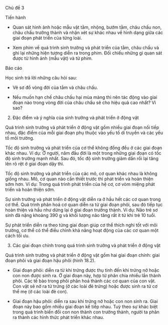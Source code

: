 Chủ đề 3

Tiến hành

- Quan sát hình ảnh hoặc mẫu vật tằm, nhộng, bướm tằm, châu chấu non, châu chấu trưởng thành và nhận xét sự khác nhau về hình dạng giữa các giai đoạn phát triển của từng loài.

- Xem phim về quá trình sinh trưởng và phát triển của tằm, châu chấu và ghi lại những hiện tượng diễn ra trong phim. Đối chiếu những gì quan sát được từ hình ảnh (mẫu vật) và từ phim.

Báo cáo

Học sinh trả lời những câu hỏi sau:

- Vẽ sơ đồ vòng đời của tằm và châu chấu.

- Nếu muốn hạn chế châu chấu hại mùa màng thì nên tác động vào giai đoạn nào trong vòng đời của châu chấu sẽ cho hiệu quả cao nhất? Vì sao?

2. Đặc điểm và ý nghĩa của sinh trưởng và phát triển ở động vật

Quá trình sinh trưởng và phát triển ở động vật gồm nhiều giai đoạn nối tiếp nhau, đặc điểm của mỗi giai đoạn phụ thuộc vào yếu tố di truyền và các yếu tố môi trường.

Tốc độ sinh trưởng và phát triển của cơ thể không đồng đều ở các giai đoạn khác nhau. Ví dụ: Ở người, năm đầu đời là một trong những giai đoạn có tốc độ sinh trưởng mạnh nhất. Sau đó, tốc độ sinh trưởng giảm dần rồi lại tăng lên rõ rệt ở giai đoạn dậy thì.

Tốc độ sinh trưởng và phát triển của các mô, cơ quan khác nhau là không giống nhau. Mô, cơ quan nào cần thiết trước thì phát triển và hoàn thiện sớm hơn. Ví dụ: Trong quá trình phát triển của hệ cơ, cơ vòm miệng phát triển và hoàn thiện sớm.

Sự sinh trưởng và phát triển ở động vật diễn ra ở hầu hết các cơ quan trong cơ thể. Quá trình phân hoá cơ quan diễn ra từ giai đoạn phôi, sau đó tiếp tục hoàn thiện và hầu như dừng lại ở giai đoạn trưởng thành. Ví dụ: Não trẻ sơ sinh đã nặng khoảng 390 g và khối lượng não tăng rất ít từ khi trẻ 10 tuổi.

Sự phát triển diễn ra theo từng giai đoạn giúp cơ thể thích nghi tốt với môi trường, cơ thể có thể điều chỉnh khả năng hoạt động của các cơ quan một cách tối ưu.

3. Các giai đoạn chính trong quá trình sinh trưởng và phát triển ở động vật

Quá trình sinh trưởng và phát triển ở động vật gồm hai giai đoạn chính: giai đoạn phôi và giai đoạn hậu phôi (hình 18.2).

- Giai đoạn phôi: diễn ra từ khi trứng được thụ tinh đến khi trứng nở hoặc con non được sinh ra. Ở giai đoạn này, hợp tử phân chia nhiều lần thành phôi. Các tế bào trong phôi phân hoá thành các cơ quan của con vật. Con vật sẽ nở ra từ trứng (ở các loài đẻ trứng) hoặc được sinh ra từ cơ thể mẹ (ở các loài đẻ con).

- Giai đoạn hậu phôi: diễn ra sau khi trứng nở hoặc con non sinh ra. Giai đoạn này bao gồm nhiều giai đoạn kế tiếp nhau. Tuỳ theo sự khác biệt trong quá trình biến đổi con non thành con trưởng thành, người ta phân ra thành các hình thức phát triển khác nhau.